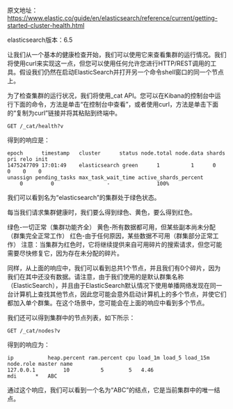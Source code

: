 原文地址：https://www.elastic.co/guide/en/elasticsearch/reference/current/getting-started-cluster-health.html

elasticsearch版本：6.5

让我们从一个基本的健康检查开始，我们可以使用它来查看集群的运行情况。我们将使用curl来实现这一点，但您可以使用任何允许您进行HTTP/REST调用的工具。假设我们仍然在启动ElasticSearch并打开另一个命令shell窗口的同一个节点上。

为了检查集群的运行状况，我们将使用_cat API。您可以在Kibana的控制台中运行下面的命令，方法是单击“在控制台中查看”，或者使用curl，方法是单击下面的“复制为curl”链接并将其粘贴到终端中。

```
GET /_cat/health?v
```

得到的响应是：

```
epoch      timestamp   cluster      status node.total node.data shards pri relo init
1475247709 17:01:49    elasticsearch green      1          1      0     0    0    0 
unassign pending_tasks max_task_wait_time active_shards_percent
    0         0                 -               100%
```
我们可以看到名为“elasticsearch”的集群处于绿色状态。

每当我们请求集群健康时，我们要么得到绿色、黄色，要么得到红色。

绿色-一切正常（集群功能齐全）
黄色-所有数据都可用，但某些副本尚未分配（群集完全正常工作）
红色-由于任何原因，某些数据不可用（群集部分正常工作）
注意：当集群为红色时，它将继续提供来自可用碎片的搜索请求，但您可能需要尽快修复它，因为存在未分配的碎片。

同样，从上面的响应中，我们可以看到总共1个节点，并且我们有0个碎片，因为我们在其中还没有数据。请注意，由于我们使用的是默认群集名称（ElasticSearch），并且由于ElasticSearch默认情况下使用单播网络发现在同一台计算机上查找其他节点，因此您可能会意外启动计算机上的多个节点，并使它们都加入单个群集。在这个场景中，您可能会在上面的响应中看到多个节点。

我们还可以得到集群中的节点列表，如下所示：
```
GET /_cat/nodes?v
```
得到的响应为：
```
ip           heap.percent ram.percent cpu load_1m load_5 load_15m node.role master name      
127.0.0.1         10          5        5   4.46                       mdi      *   ABC 
```
通过这个响应，我们可以看到一个名为“ABC”的结点，它是当前集群中的唯一结点。

